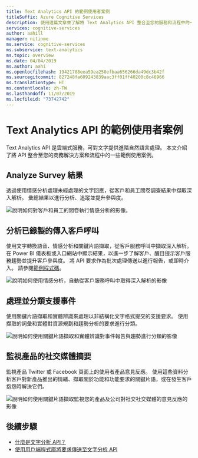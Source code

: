 ```yaml
---
title: Text Analytics API 的範例使用者案例
titleSuffix: Azure Cognitive Services
description: 使用這篇文章來了解將 Text Analytics API 整合至您的服務和流程中的一些常見案例。
services: cognitive-services
author: aahill
manager: nitinme
ms.service: cognitive-services
ms.subservice: text-analytics
ms.topic: overview
ms.date: 04/04/2019
ms.author: aahi
ms.openlocfilehash: 19421788eea59ea250efbaa656266da49dc3b42f
ms.sourcegitcommit: 827248fa609243839aac3ff01ff40200c8c46966
ms.translationtype: HT
ms.contentlocale: zh-TW
ms.lasthandoff: 11/07/2019
ms.locfileid: "73742742"
---
```

# <a name="example-user-scenarios-for-the-text-analytics-api"></a>Text Analytics API 的範例使用者案例

Text Analytics API 是雲端式服務，可對文字提供進階自然語言處理。 本文介紹了將 API 整合至您的商務解決方案和流程中的一些範例使用案例。 

## <a name="analyze-survey-results"></a>Analyze Survey 結果

透過使用情感分析處理未經處理的文字回應，從客戶和員工問卷調查結果中擷取深入解析。 彙總結果以進行分析、追蹤並提升參與度。

![說明如何對客戶和員工的問卷執行情感分析的影像。](media/use-cases/survey-results.svg)

## <a name="analyze-recorded-inbound-customer-calls"></a>分析已錄製的傳入客戶呼叫

使用文字轉換語音、情感分析和關鍵片語擷取，從客戶服務呼叫中擷取深入解析。 在 Power BI 儀表板或入口網站中顯示結果，以進一步了解客戶、醒目提示客戶服務趨勢並提升客戶參與度。 將 API 要求作為批次處理傳送以進行報告，或即時介入。 請參閱[範例程式碼](https://github.com/rlagh2/callcenteranalytics)。

![說明如何使用情感分析，自動從客戶服務呼叫中取得深入解析的影像](media/use-cases/azure-inbound.svg)

## <a name="process-and-categorize-support-incidents"></a>處理並分類支援事件

使用關鍵片語擷取和實體辨識來處理以非結構化文字格式提交的支援要求。 使用擷取的詞彙和實體對資源規劃和趨勢分析的要求進行分類。

![說明如何使用關鍵片語擷取和實體辨識對事件報告與趨勢進行分類的影像](media/use-cases/support-incidents.svg)

## <a name="monitor-your-products-social-media-feeds"></a>監視產品的社交媒體摘要

監視產品 Twitter 或 Facebook 頁面上的使用者產品意見反應。 使用這些資料分析客戶對新產品推出的情緒、擷取關於功能和功能要求的關鍵片語，或在發生客戶抱怨時解決它們。

![說明如何使用關鍵片語擷取監視您的產品及公司對社交社交媒體的意見反應的影像](media/use-cases/social-feed.svg)

## <a name="next-steps"></a>後續步驟

* [什麼是文字分析 API？](overview.md)
* [使用用戶端程式庫將要求傳送至文字分析 API](quickstarts/text-analytics-sdk.md)
